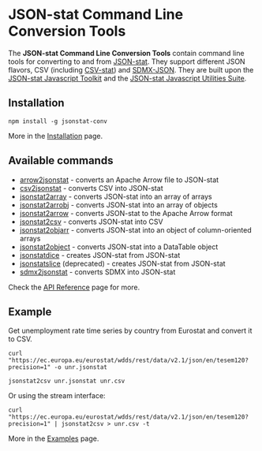 # JSON-stat Command Line Conversion Tools

The **JSON-stat Command Line Conversion Tools** contain command line tools for converting to and from [JSON-stat](https://json-stat.org/). They support different JSON flavors, CSV (including [CSV-stat](https://github.com/jsonstat/csv)) and [SDMX-JSON](https://github.com/sdmx-twg/sdmx-json/blob/master/data-message/docs/1-sdmx-json-field-guide.md). They are built upon the [JSON-stat Javascript Toolkit](https://www.npmjs.com/package/jsonstat-toolkit) and the [JSON-stat Javascript Utilities Suite](https://www.npmjs.com/package/jsonstat-suite).

## Installation

```
npm install -g jsonstat-conv
```

More in the [Installation](https://github.com/jsonstat/conv/blob/master/docs/INSTALL.md) page.

## Available commands

* [arrow2jsonstat](https://github.com/jsonstat/conv/blob/master/docs/API.md#arrow2jsonstat) - converts an Apache Arrow file to JSON-stat
* [csv2jsonstat](https://github.com/jsonstat/conv/blob/master/docs/API.md#csv2jsonstat) - converts CSV into JSON-stat
* [jsonstat2array](https://github.com/jsonstat/conv/blob/master/docs/API.md#jsonstat2array) - converts JSON-stat into an array of arrays
* [jsonstat2arrobj](https://github.com/jsonstat/conv/blob/master/docs/API.md#jsonstat2arrobj) - converts JSON-stat into an array of objects
* [jsonstat2arrow](https://github.com/jsonstat/conv/blob/master/docs/API.md#jsonstat2arrow) - converts JSON-stat to the Apache Arrow format
* [jsonstat2csv](https://github.com/jsonstat/conv/blob/master/docs/API.md#jsonstat2csv) - converts JSON-stat into CSV
* [jsonstat2objarr](https://github.com/jsonstat/conv/blob/master/docs/API.md#jsonstat2objarr) - converts JSON-stat into an object of column-oriented arrays
* [jsonstat2object](https://github.com/jsonstat/conv/blob/master/docs/API.md#jsonstat2object) - converts JSON-stat into a DataTable object
* [jsonstatdice](https://github.com/jsonstat/conv/blob/master/docs/API.md#jsonstatdice) - creates JSON-stat from JSON-stat
* [jsonstatslice](https://github.com/jsonstat/conv/blob/master/docs/API.md#jsonstatslice) (deprecated) - creates JSON-stat from JSON-stat
* [sdmx2jsonstat](https://github.com/jsonstat/conv/blob/master/docs/API.md#sdmx2jsonstat) - converts SDMX into JSON-stat

Check the [API Reference](https://github.com/jsonstat/conv/blob/master/docs/API.md) page for more.

## Example

Get unemployment rate time series by country from Eurostat and convert it to CSV.

```
curl "https://ec.europa.eu/eurostat/wdds/rest/data/v2.1/json/en/tesem120?precision=1" -o unr.jsonstat

jsonstat2csv unr.jsonstat unr.csv
```

Or using the stream interface:

```
curl "https://ec.europa.eu/eurostat/wdds/rest/data/v2.1/json/en/tesem120?precision=1" | jsonstat2csv > unr.csv -t
```

More in the [Examples](https://github.com/jsonstat/conv/blob/master/docs/EXAMPLES.md) page.
